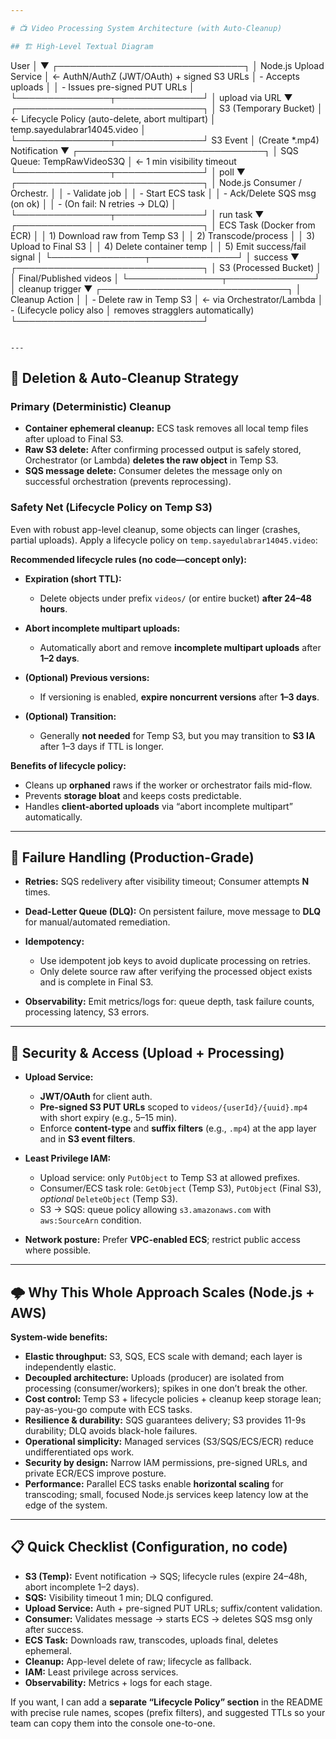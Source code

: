 ```yaml
---

# 📺 Video Processing System Architecture (with Auto-Cleanup)

## 🏗️ High-Level Textual Diagram

```
User
  │
  ▼
┌──────────────────────────────┐
│ Node.js Upload Service       │  ← AuthN/AuthZ (JWT/OAuth) + signed S3 URLs
│ - Accepts uploads            │
│ - Issues pre-signed PUT URLs │
└───────────────┬──────────────┘
                │ upload via URL
                ▼
┌──────────────────────────────┐
│ S3 (Temporary Bucket)        │  ← Lifecycle Policy (auto-delete, abort multipart)
│ temp.sayedulabrar14045.video │
└───────────────┬──────────────┘
     S3 Event   │  (Create *.mp4)
   Notification ▼
┌──────────────────────────────┐
│ SQS Queue: TempRawVideoS3Q   │  ← 1 min visibility timeout
└───────────────┬──────────────┘
                │ poll
                ▼
┌──────────────────────────────┐
│ Node.js Consumer / Orchestr. │
│ - Validate job               │
│ - Start ECS task             │
│ - Ack/Delete SQS msg (on ok) │
│ - (On fail: N retries → DLQ) │
└───────────────┬──────────────┘
                │ run task
                ▼
┌──────────────────────────────┐
│ ECS Task (Docker from ECR)   │
│ 1) Download raw from Temp S3 │
│ 2) Transcode/process         │
│ 3) Upload to Final S3        │
│ 4) Delete container temp     │
│ 5) Emit success/fail signal  │
└───────────────┬──────────────┘
                │ success
                ▼
┌──────────────────────────────┐
│ S3 (Processed Bucket)        │
│ Final/Published videos       │
└───────────────┬──────────────┘
                │ cleanup trigger
                ▼
┌──────────────────────────────┐
│ Cleanup Action               │
│ - Delete raw in Temp S3      │  ← via Orchestrator/Lambda
│ - (Lifecycle policy also     │     removes stragglers automatically)
└──────────────────────────────┘
```

---
```


## 🧹 Deletion & Auto-Cleanup Strategy

### Primary (Deterministic) Cleanup

* **Container ephemeral cleanup:** ECS task removes all local temp files after upload to Final S3.
* **Raw S3 delete:** After confirming processed output is safely stored, Orchestrator (or Lambda) **deletes the raw object** in Temp S3.
* **SQS message delete:** Consumer deletes the message only on successful orchestration (prevents reprocessing).

### Safety Net (Lifecycle Policy on Temp S3)

Even with robust app-level cleanup, some objects can linger (crashes, partial uploads). Apply a lifecycle policy on `temp.sayedulabrar14045.video`:

**Recommended lifecycle rules (no code—concept only):**

* **Expiration (short TTL):**

  * Delete objects under prefix `videos/` (or entire bucket) **after 24–48 hours**.
* **Abort incomplete multipart uploads:**

  * Automatically abort and remove **incomplete multipart uploads** after **1–2 days**.
* **(Optional) Previous versions:**

  * If versioning is enabled, **expire noncurrent versions** after **1–3 days**.
* **(Optional) Transition:**

  * Generally **not needed** for Temp S3, but you may transition to **S3 IA** after 1–3 days if TTL is longer.

**Benefits of lifecycle policy:**

* Cleans up **orphaned** raws if the worker or orchestrator fails mid-flow.
* Prevents **storage bloat** and keeps costs predictable.
* Handles **client-aborted uploads** via “abort incomplete multipart” automatically.

---

## 🔁 Failure Handling (Production-Grade)

* **Retries:** SQS redelivery after visibility timeout; Consumer attempts **N** times.
* **Dead-Letter Queue (DLQ):** On persistent failure, move message to **DLQ** for manual/automated remediation.
* **Idempotency:**

  * Use idempotent job keys to avoid duplicate processing on retries.
  * Only delete source raw after verifying the processed object exists and is complete in Final S3.
* **Observability:** Emit metrics/logs for: queue depth, task failure counts, processing latency, S3 errors.

---

## 🔐 Security & Access (Upload + Processing)

* **Upload Service:**

  * **JWT/OAuth** for client auth.
  * **Pre-signed S3 PUT URLs** scoped to `videos/{userId}/{uuid}.mp4` with short expiry (e.g., 5–15 min).
  * Enforce **content-type** and **suffix filters** (e.g., `.mp4`) at the app layer and in **S3 event filters**.
* **Least Privilege IAM:**

  * Upload service: only `PutObject` to Temp S3 at allowed prefixes.
  * Consumer/ECS task role: `GetObject` (Temp S3), `PutObject` (Final S3), *optional* `DeleteObject` (Temp S3).
  * S3 → SQS: queue policy allowing `s3.amazonaws.com` with `aws:SourceArn` condition.
* **Network posture:** Prefer **VPC-enabled ECS**; restrict public access where possible.

---

## 🌩️ Why This Whole Approach Scales (Node.js + AWS)

**System-wide benefits:**

* **Elastic throughput:** S3, SQS, ECS scale with demand; each layer is independently elastic.
* **Decoupled architecture:** Uploads (producer) are isolated from processing (consumer/workers); spikes in one don’t break the other.
* **Cost control:** Temp S3 + lifecycle policies + cleanup keep storage lean; pay-as-you-go compute with ECS tasks.
* **Resilience & durability:** SQS guarantees delivery; S3 provides 11-9s durability; DLQ avoids black-hole failures.
* **Operational simplicity:** Managed services (S3/SQS/ECS/ECR) reduce undifferentiated ops work.
* **Security by design:** Narrow IAM permissions, pre-signed URLs, and private ECR/ECS improve posture.
* **Performance:** Parallel ECS tasks enable **horizontal scaling** for transcoding; small, focused Node.js services keep latency low at the edge of the system.

---

## 📋 Quick Checklist (Configuration, no code)

* **S3 (Temp):** Event notification → SQS; lifecycle rules (expire 24–48h, abort incomplete 1–2 days).
* **SQS:** Visibility timeout 1 min; DLQ configured.
* **Upload Service:** Auth + pre-signed PUT URLs; suffix/content validation.
* **Consumer:** Validates message → starts ECS → deletes SQS msg only after success.
* **ECS Task:** Downloads raw, transcodes, uploads final, deletes ephemeral.
* **Cleanup:** App-level delete of raw; lifecycle as fallback.
* **IAM:** Least privilege across services.
* **Observability:** Metrics + logs for each stage.

If you want, I can add a **separate “Lifecycle Policy” section** in the README with precise rule names, scopes (prefix filters), and suggested TTLs so your team can copy them into the console one-to-one.
